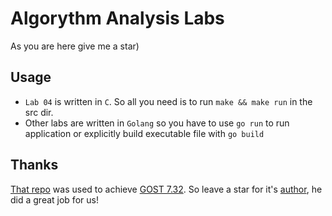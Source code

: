 # Algorythm Analysis Labs

As you are here give me a star)

## Usage
* `Lab 04` is written in `C`. So all you need is to run `make && make run` in the src dir.
* Other labs are written in `Golang` so you have to use `go run` to run application or explicitly build executable file with `go build`

## Thanks

 [That repo](https://github.com/Orianti/bmstu-latex-class) was used to achieve [GOST 7.32](https://docs.cntd.ru/document/1200157208). So leave a star for it's [author](https://github.com/Orianti), he did a great job for us!
